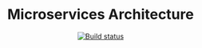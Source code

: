 <h1 align="center">
Microservices Architecture
</h1>
<div align="center">

[![Build status](https://badge.buildkite.com/b357c7199aafbe4a238117f821df8fc91c8b6a3347450bfb4d.svg)](https://buildkite.com/fab/dev)

</div>
